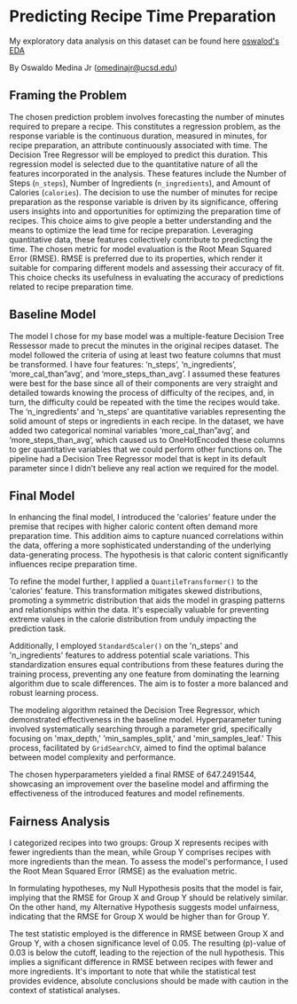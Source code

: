 # Predicting Recipe Time Preparation
My exploratory data analysis on this dataset can be found here 	[oswalod's EDA](https://medoswaldo.github.io/recipes_and_ratings_exploratory_analysis/)

By Oswaldo Medina Jr (omedinajr@ucsd.edu)

## Framing the Problem
The chosen prediction problem involves forecasting the number of minutes required to prepare a recipe. This constitutes a regression problem, as the response variable is the continuous duration, measured in minutes, for recipe preparation, an attribute continuously associated with time. The Decision Tree Regressor will be employed to predict this duration. This regression model is selected due to the quantitative nature of all the features incorporated in the analysis. These features include the Number of Steps (`n_steps`), Number of Ingredients (`n_ingredients`), and Amount of Calories (`calories`). The decision to use the number of minutes for recipe preparation as the response variable is driven by its significance, offering users insights into and opportunities for optimizing the preparation time of recipes. This choice aims to give people a better understanding and the means to optimize the lead time for recipe preparation. Leveraging quantitative data, these features collectively contribute to predicting the time. The chosen metric for model evaluation is the Root Mean Squared Error (RMSE). RMSE is preferred due to its properties, which render it suitable for comparing different models and assessing their accuracy of fit. This choice checks its usefulness in evaluating the accuracy of predictions related to recipe preparation time.


## Baseline Model
The model I chose for my base model was a multiple-feature Decision Tree Ressessor made to precut the minutes in the original recipes dataset. The model followed the criteria of using at least two feature columns that must be transformed. I have four features: ‘n_steps’, ‘n_ingredients’, ‘more_cal_than”avg’, and ‘more_steps_than_avg’. I assumed these features were best for the base since all of their components are very straight and detailed towards knowing the process of difficulty of the recipes, and, in turn, the difficulty could be repeated with the time the recipes would take. The ‘n_ingredients’ and ‘n_steps’ are quantitative variables representing the solid amount of steps or ingredients in each recipe. In the dataset, we have added two categorical nominal variables ‘more_cal_than”avg’, and ‘more_steps_than_avg’, which caused us to OneHotEncoded these columns to ger quantitative variables that we could perform other functions on. The pipeline had a Decision Tree Regressor model that is kept in its default parameter since I didn’t believe any real action we required for the model. 


## Final Model
In enhancing the final model, I introduced the 'calories' feature under the premise that recipes with higher caloric content often demand more preparation time. This addition aims to capture nuanced correlations within the data, offering a more sophisticated understanding of the underlying data-generating process. The hypothesis is that caloric content significantly influences recipe preparation time.

To refine the model further, I applied a `QuantileTransformer()` to the 'calories' feature. This transformation mitigates skewed distributions, promoting a symmetric distribution that aids the model in grasping patterns and relationships within the data. It's especially valuable for preventing extreme values in the calorie distribution from unduly impacting the prediction task.

Additionally, I employed `StandardScaler()` on the 'n_steps' and 'n_ingredients' features to address potential scale variations. This standardization ensures equal contributions from these features during the training process, preventing any one feature from dominating the learning algorithm due to scale differences. The aim is to foster a more balanced and robust learning process.

The modeling algorithm retained the Decision Tree Regressor, which demonstrated effectiveness in the baseline model. Hyperparameter tuning involved systematically searching through a parameter grid, specifically focusing on 'max_depth,' 'min_samples_split,' and 'min_samples_leaf.' This process, facilitated by `GridSearchCV`, aimed to find the optimal balance between model complexity and performance.

The chosen hyperparameters yielded a final RMSE of 647.2491544, showcasing an improvement over the baseline model and affirming the effectiveness of the introduced features and model refinements.


## Fairness Analysis
I categorized recipes into two groups: Group X represents recipes with fewer ingredients than the mean, while Group Y comprises recipes with more ingredients than the mean. To assess the model's performance, I used the Root Mean Squared Error (RMSE) as the evaluation metric.

In formulating hypotheses, my Null Hypothesis posits that the model is fair, implying that the RMSE for Group X and Group Y should be relatively similar. On the other hand, my Alternative Hypothesis suggests model unfairness, indicating that the RMSE for Group X would be higher than for Group Y.

The test statistic employed is the difference in RMSE between Group X and Group Y, with a chosen significance level of 0.05. The resulting \(p\)-value of 0.03 is below the cutoff, leading to the rejection of the null hypothesis. This implies a significant difference in RMSE between recipes with fewer and more ingredients. It's important to note that while the statistical test provides evidence, absolute conclusions should be made with caution in the context of statistical analyses.


